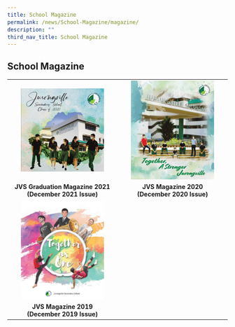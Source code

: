 ```yaml
---
title: School Magazine
permalink: /news/School-Magazine/magazine/
description: ""
third_nav_title: School Magazine
---
```

## School Magazine

<table width="100%">
  <tbody>
    <tr>
      <td align="center"><a href="/news/School-Magazine/2021/"><img style="width:80%" src="/images/01.jpg"></a></td>
      <td align="center"><a href="/news/School-Magazine/2020/"><img style="width:80%" src="/images/2020 JVS School Magazine_Page_001.jpg"></a></td>
    </tr>
    <tr>
      <td><center><b>JVS Graduation Magazine 2021<br>(December 2021 Issue)</b></center></td>
      <td><center><b>JVS Magazine 2020<br>(December 2020 Issue)</b></center></td>
    </tr>
    <tr>
      <td align="center"><a href="/news/School-Magazine/2019/"><img style="width:80%" src="/images/2019 JVS Magazine P001.jpg"></a></td>
      <td></td>
    </tr>
    <tr>
      <td><center><b>JVS Magazine 2019<br>(December 2019 Issue)</b></center></td>
      <td></td>
    </tr>
  </tbody>
</table>
  
